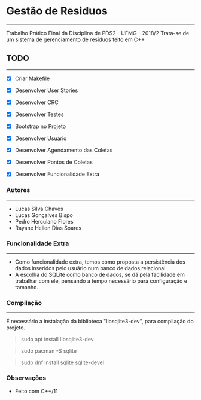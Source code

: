 # Gestão de Residuos 
----------------
Trabalho Prático Final da Disciplina de PDS2 - UFMG - 2018/2
Trata-se de um sistema de gerenciamento de resíduos feito em C++

## TODO
-------
- [x] Criar Makefile
- [x] Desenvolver User Stories
- [x] Desenvolver CRC
- [x] Desenvolver Testes
- [x] Bootstrap no Projeto
- [x] Desenvolver Usuário
- [x] Desenvolver Agendamento das Coletas
- [x] Desenvolver Pontos de Coletas
- [x] Desenvolver Funcionalidade Extra


### Autores
-----------
- Lucas Silva Chaves
- Lucas Gonçalves Bispo
- Pedro Herculano Flores
- Rayane Hellen Dias Soares

### Funcionalidade Extra
------------------------
- Como funcionalidade extra, temos como proposta a persistência dos dados inseridos pelo usuário num banco de dados relacional.
- A escolha do SQLite como banco de dados, se dá pela facilidade em trabalhar com ele, pensando a tempo necessário para configuração e tamanho.

### Compilação
---------------
É necessário a instalação da biblioteca "libsqlite3-dev", para compilação do projeto.

> sudo apt install libsqlite3-dev

> sudo pacman -S sqlite

> sudo dnf install sqlite sqlite-devel

### Observações
* Feito com C++/11
